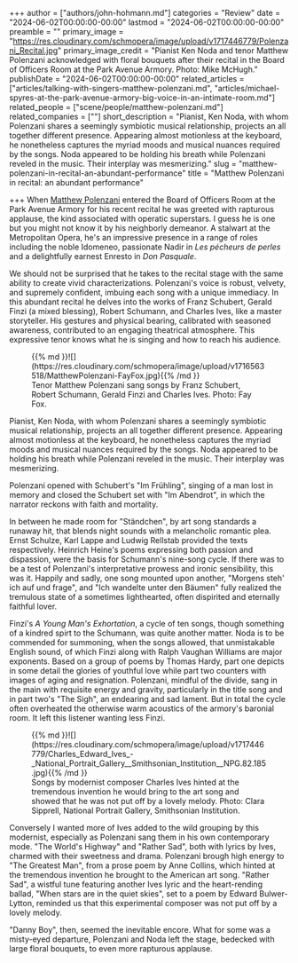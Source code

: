 +++
author = ["authors/john-hohmann.md"]
categories = "Review"
date = "2024-06-02T00:00:00-00:00"
lastmod = "2024-06-02T00:00:00-00:00"
preamble = ""
primary_image = "https://res.cloudinary.com/schmopera/image/upload/v1717446779/Polenzani_Recital.jpg"
primary_image_credit = "Pianist Ken Noda and tenor Matthew Polenzani acknowledged with floral bouquets after their recital in the Board of Officers Room at the Park Avenue Armory. Photo: Mike McHugh."
publishDate = "2024-06-02T00:00:00-00:00"
related_articles = ["articles/talking-with-singers-matthew-polenzani.md", "articles/michael-spyres-at-the-park-avenue-armory-big-voice-in-an-intimate-room.md"]
related_people = ["scene/people/matthew-polenzani.md"]
related_companies = [""]
short_description = "Pianist, Ken Noda, with whom Polenzani shares a seemingly symbiotic musical relationship, projects an all together different presence. Appearing almost motionless at the keyboard, he nonetheless captures the myriad moods and musical nuances required by the songs. Noda appeared to be holding his breath while Polenzani reveled in the music. Their interplay was mesmerizing."
slug = "matthew-polenzani-in-recital-an-abundant-performance"
title = "Matthew Polenzani in recital: an abundant performance"

+++
When [Matthew Polenzani](/scene/people/matthew-polenzani/) entered the Board of Officers Room at the Park Avenue Armory for his recent recital he was greeted with rapturous applause, the kind associated with operatic superstars. I guess he is one but you might not know it by his neighborly demeanor. A stalwart at the Metropolitan Opera, he's an impressive presence in a range of roles including the noble Idomeneo, passionate Nadir in _Les pécheurs de perles_ and a delightfully earnest Enresto in _Don Pasquale_.

We should not be surprised that he takes to the recital stage with the same ability to create vivid characterizations. Polenzani's voice is robust, velvety, and supremely confident, imbuing each song with a unique immediacy. In this abundant recital he delves into the works of Franz Schubert, Gerald Finzi (a mixed blessing), Robert Schumann, and Charles Ives, like a master storyteller. His gestures and physical bearing, calibrated with seasoned awareness, contributed to an engaging theatrical atmosphere. This expressive tenor knows what he is singing and how to reach his audience.

<figure data-type="image">{{% md }}![](https://res.cloudinary.com/schmopera/image/upload/v1716563518/MatthewPolenzani-FayFox.jpg){{% /md }}<figcaption>Tenor Matthew Polenzani sang songs by Franz Schubert, Robert Schumann, Gerald Finzi and Charles Ives. Photo: Fay Fox.</figcaption>
</figure>

Pianist, Ken Noda, with whom Polenzani shares a seemingly symbiotic musical relationship, projects an all together different presence. Appearing almost motionless at the keyboard, he nonetheless captures the myriad moods and musical nuances required by the songs. Noda appeared to be holding his breath while Polenzani reveled in the music. Their interplay was mesmerizing.

Polenzani opened with Schubert's "Im Frühling", singing of a man lost in memory and closed the Schubert set with "Im Abendrot", in which the narrator reckons with faith and mortality.

In between he made room for "Ständchen", by art song standards a runaway hit, that blends night sounds with a melancholic romantic plea. Ernst Schulze, Karl Lappe and Ludwig Rellstab provided the texts respectively. Heinrich Heine's poems expressing both passion and dispassion, were the basis for Schumann's nine-song cycle. If there was to be a test of Polenzani's interpretative prowess and ironic sensibility, this was it. Happily and sadly, one song mounted upon another, "Morgens steh' ich auf und frage", and "Ich wandelte unter den Bäumen" fully realized the tremulous state of a sometimes lighthearted, often dispirited and eternally faithful lover.

Finzi's _A Young Man's Exhortation_, a cycle of ten songs, though something of a kindred spirt to the Schumann, was quite another matter. Noda is to be commended for summoning, when the songs allowed, that unmistakable English sound, of which Finzi along with Ralph Vaughan Williams are major exponents. Based on a group of poems by Thomas Hardy, part one depicts in some detail the glories of youthful love while part two counters with images of aging and resignation. Polenzani, mindful of the divide, sang in the main with requisite energy and gravity, particularly in the title song and in part two's "The Sigh",
an endearing and sad lament. But in total the cycle often overheated the otherwise warm acoustics of the armory's baronial room. It left this listener wanting less Finzi.

<figure data-type="image">{{% md }}![](https://res.cloudinary.com/schmopera/image/upload/v1717446779/Charles_Edward_Ives_-_National_Portrait_Gallery__Smithsonian_Institution__NPG.82.185.jpg){{% /md }}
<figcaption>Songs by modernist composer Charles Ives hinted at the tremendous invention he would bring to the art song and showed that he was not put off by a lovely melody. Photo: Clara Sipprell, National Portrait Gallery, Smithsonian Institution.</figcaption>
</figure>

Conversely I wanted more of Ives added to the wild grouping by this modernist, especially as Polenzani sang them in his own contemporary mode. "The World's Highway" and "Rather Sad", both with lyrics by Ives, charmed with their sweetness and drama. Polenzani brough high energy to "The Greatest Man", from a prose poem by Anne Collins, which hinted at the tremendous invention he brought to the American art song. "Rather Sad", a wistful tune featuring another Ives lyric and the heart-rending ballad, "When stars are in the quiet skies", set to a poem by Edward Bulwer-Lytton, reminded us that this experimental composer was not put off by a lovely melody.

"Danny Boy", then, seemed the inevitable encore. What for some was a misty-eyed departure, Polenzani and Noda left the stage, bedecked with large floral bouquets, to even more rapturous applause.